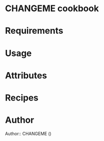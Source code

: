 # CHANGEME cookbook

# Requirements

# Usage

# Attributes

# Recipes

# Author

Author:: CHANGEME (<CHANGEME>)
